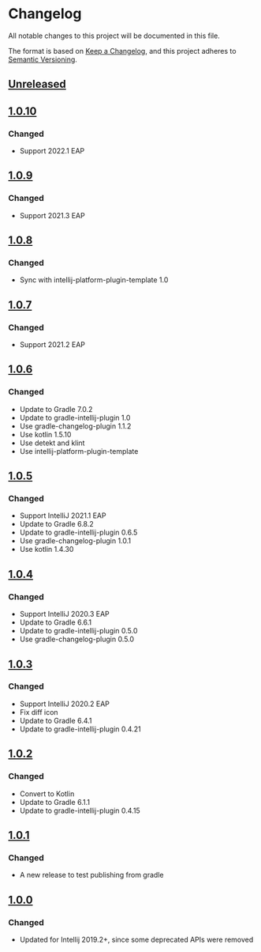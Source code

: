 # Changelog
All notable changes to this project will be documented in this file.

The format is based on [Keep a Changelog](https://keepachangelog.com/en/1.0.0/),
and this project adheres to [Semantic Versioning](https://semver.org/spec/v2.0.0.html).

## [Unreleased]

## [1.0.10]
### Changed
- Support 2022.1 EAP

## [1.0.9]
### Changed
- Support 2021.3 EAP

## [1.0.8]
### Changed
- Sync with intellij-platform-plugin-template 1.0

## [1.0.7]
### Changed
- Support 2021.2 EAP

## [1.0.6]
### Changed
- Update to Gradle 7.0.2
- Update to gradle-intellij-plugin 1.0
- Use gradle-changelog-plugin 1.1.2
- Use kotlin 1.5.10
- Use detekt and klint
- Use intellij-platform-plugin-template

## [1.0.5]
### Changed
- Support IntelliJ 2021.1 EAP
- Update to Gradle 6.8.2
- Update to gradle-intellij-plugin 0.6.5
- Use gradle-changelog-plugin 1.0.1
- Use kotlin 1.4.30

## [1.0.4]
### Changed
- Support IntelliJ 2020.3 EAP
- Update to Gradle 6.6.1
- Update to gradle-intellij-plugin 0.5.0
- Use gradle-changelog-plugin  0.5.0

## [1.0.3]
### Changed
- Support IntelliJ 2020.2 EAP
- Fix diff icon
- Update to Gradle 6.4.1
- Update to gradle-intellij-plugin 0.4.21

## [1.0.2]
### Changed
- Convert to Kotlin
- Update to Gradle 6.1.1
- Update to gradle-intellij-plugin 0.4.15

## [1.0.1]
### Changed
- A new release to test publishing from gradle

## [1.0.0]
### Changed
- Updated for Intellij 2019.2+, since some deprecated APIs were removed

[Unreleased]: https://github.com/jbeckers/CompareTabWithEditor2/compare/v1.0.10...HEAD
[1.0.10]: https://github.com/jbeckers/CompareTabWithEditor2/compare/v1.0.9...v1.0.10
[1.0.9]: https://github.com/jbeckers/CompareTabWithEditor2/compare/v1.0.8...v1.0.9
[1.0.8]: https://github.com/jbeckers/CompareTabWithEditor2/compare/v1.0.7...v1.0.8
[1.0.7]: https://github.com/jbeckers/CompareTabWithEditor2/compare/v1.0.6...v1.0.7
[1.0.6]: https://github.com/jbeckers/CompareTabWithEditor2/compare/v1.0.5...v1.0.6
[1.0.5]: https://github.com/jbeckers/CompareTabWithEditor2/compare/v1.0.4...v1.0.5
[1.0.4]: https://github.com/jbeckers/CompareTabWithEditor2/compare/v1.0.3...v1.0.4
[1.0.3]: https://github.com/jbeckers/CompareTabWithEditor2/compare/v1.0.2...v1.0.3
[1.0.2]: https://github.com/jbeckers/CompareTabWithEditor2/compare/v1.0.1...v1.0.2
[1.0.1]: https://github.com/jbeckers/CompareTabWithEditor2/compare/v1.0.0...v1.0.1
[1.0.0]: https://github.com/jbeckers/CompareTabWithEditor2/releases/tag/v1.0.0
